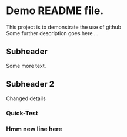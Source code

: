 # Demo README file.

This project is to demonstrate the use of github\
Some further description goes here ...

## Subheader

Some more text.

## Subheader 2

Changed details


### Quick-Test

### Hmm new line here